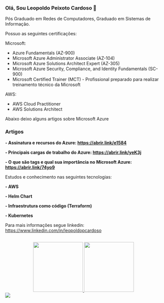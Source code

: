 ### Olá, Sou Leopoldo Peixoto Cardoso 👋 ###

Pós Graduado em Redes de Computadores, Graduado em Sistemas de Informação.

Possuo as seguintes certificações:

Microsoft:
 - Azure Fundamentals (AZ-900)
 -  Microsoft Azure Administrator Associate (AZ-104)
 -  Microsoft Azure Solutions Architect Expert (AZ-305)
 -  Microsoft Azure Security, Compliance, and Identity Fundamentals (SC-900)
 -  Microsoft Certified Trainer (MCT) - Profissional preparado para realizar treinamento técnico da Microsoft

AWS:
- AWS Cloud Practitioner
- AWS Solutions Architect
  



Abaixo deixo alguns artigos sobre Microsoft Azure

### Artigos ###
   
**- Assinatura e recursos do Azure: https://abrir.link/e1584**

**- Principais cargas de trabalho do Azure: https://abrir.link/yeK3j**

**- O que são tags e qual sua importância no Microsoft Azure: https://abrir.link/74yo9**

Estudos e conhecimento nas seguintes tecnologias:

**- AWS**

**- Helm Chart**

**- Infraestrutura como código (Terraform)** 

**- Kubernetes**

Para mais informações segue linkedin: https://www.linkedin.com/in/leopoldopcardoso

<div align="center">
  <a href="https://github.com/leopoldocardoso">

  
  ##
  <img height="160em" src="https://github-readme-stats.vercel.app/api?username=leopoldocardoso&show_icons=true&theme=dark&include_all_commits=true&count_private=true"/>
  <img height="160em" src="https://github-readme-stats.vercel.app/api/top-langs/?username=leopoldocardoso&layout=compact&langs_count=7&theme=dark"/>
</div>
  
  <div> 
   <a href="https://www.linkedin.com/in/leopoldopcardoso" target="_blank"><img src="https://img.shields.io/badge/-LinkedIn-%230077B5?style=for-the-badge&logo=linkedin&logoColor=white" target="_blank"></a>
  
